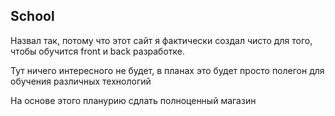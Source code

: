 ## School

Назвал так, потому что этот сайт я фактически создал чисто для того, чтобы обучится front и back разработке. 

Тут ничего интересного не будет, в планах это будет просто полегон для обучения различных технологий

На основе этого планурию сдлать полноценный магазин 